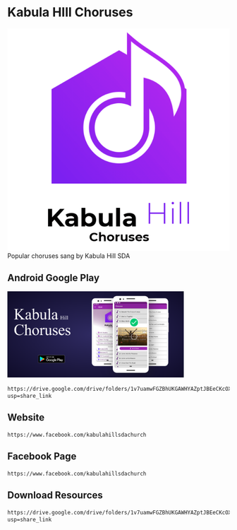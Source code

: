 # Kabula HIll Choruses
<img src="./logo.png"/>
Popular choruses sang by Kabula Hill SDA


## Android Google Play 
<img src="./googleplay.png" width="400px"/>

```
https://drive.google.com/drive/folders/1v7uamwFGZBhUKGAWHYAZptJBEeCKcOX8?usp=share_link
```


## Website
```
https://www.facebook.com/kabulahillsdachurch
```

## Facebook Page
```
https://www.facebook.com/kabulahillsdachurch
```

## Download Resources
```
https://drive.google.com/drive/folders/1v7uamwFGZBhUKGAWHYAZptJBEeCKcOX8?usp=share_link
```
